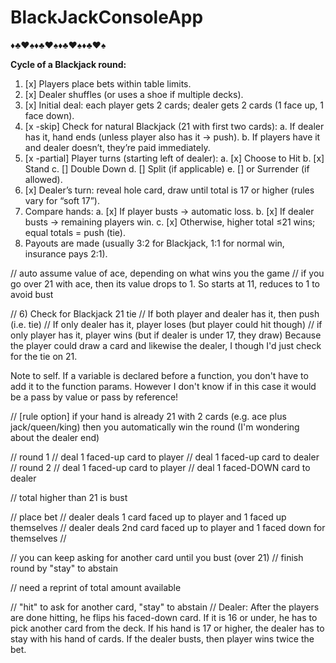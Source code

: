 # BlackJackConsoleApp

♦️♣️♥️♠️♦️♣️♥️♠️♦️♣️♥️♠️♦️♣️♥️♠️



**Cycle of a Blackjack round:**


1. \[x] Players place bets within table limits.
2. \[x] Dealer shuffles (or uses a shoe if multiple decks).
3. \[x] Initial deal: each player gets 2 cards; dealer gets 2 cards (1 face up, 1 face down).
4. \[x -skip] Check for natural Blackjack (21 with first two cards):
   a. If dealer has it, hand ends (unless player also has it → push).
   b. If players have it and dealer doesn’t, they’re paid immediately.
5. \[x -partial] Player turns (starting left of dealer):
   a. \[x] Choose to Hit
   b. \[x] Stand
   c. \[] Double Down
   d. \[] Split (if applicable)
   e. \[] or Surrender (if allowed).
6. \[x] Dealer’s turn: reveal hole card, draw until total is 17 or higher (rules vary for “soft 17”).
7. Compare hands:
   a. \[x] If player busts → automatic loss.
   b. \[x] If dealer busts → remaining players win.
   c. \[x] Otherwise, higher total ≤21 wins; equal totals = push (tie).
8. Payouts are made (usually 3:2 for Blackjack, 1:1 for normal win, insurance pays 2:1).





// auto assume value of ace, depending on what wins you the game
// if you go over 21 with ace, then its value drops to 1. So starts at 11, reduces to 1 to avoid bust

// 6) Check for Blackjack 21 tie
// If both player and dealer has it, then push (i.e. tie)
// If only dealer has it, player loses (but player could hit though)
// if only player has it, player wins (but if dealer is under 17, they draw)
Because the player could draw a card and likewise the dealer, I though I'd just check for the tie on 21.

Note to self. If a variable is declared before a function, you don't have to add it to the function params. However I don't know if in this case it would be a pass by value or pass by reference!

// \[rule option] if your hand is already 21 with 2 cards (e.g. ace plus jack/queen/king) then you automatically win the round (I'm wondering about the dealer end)

// round 1
// deal 1 faced-up card to player
// deal 1 faced-up card to dealer
// round 2
// deal 1 faced-up card to player
// deal 1 faced-DOWN card to dealer

// total higher than 21 is bust

// place bet
// dealer deals 1 card faced up to player and 1 faced up themselves
// dealer deals 2nd card faced up to player and 1 faced down for themselves
//

// you can keep asking for another card until you bust (over 21)
// finish round by "stay" to abstain



// need a reprint of total amount available

// "hit" to ask for another card, "stay" to abstain
// Dealer: After the players are done hitting, he flips his faced-down card. If it is 16 or under, he has to pick another card from the deck. If his hand is 17 or higher, the dealer has to stay with his hand of cards. If the dealer busts, then player wins twice the bet.

